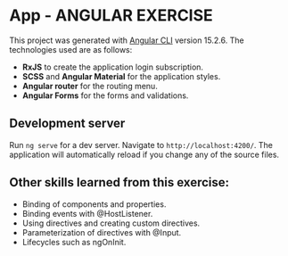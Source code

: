 # App - ANGULAR EXERCISE 

This project was generated with [Angular CLI](https://github.com/angular/angular-cli) version 15.2.6.
The technologies used are as follows: 
  - **RxJS** to create the application login subscription. 
  - **SCSS** and **Angular Material** for the application styles. 
  - **Angular router** for the routing menu.
  - **Angular Forms** for the forms and validations. 

## Development server

Run `ng serve` for a dev server. Navigate to `http://localhost:4200/`. The application will automatically reload if you change any of the source files.

## Other skills learned from this exercise:
  - Binding of components and properties.
  - Binding events with @HostListener.
  - Using directives and creating custom directives.
  - Parameterization of directives with @Input.
  - Lifecycles such as ngOnInit.
